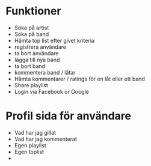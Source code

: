 # Funktioner
* Söka på artist
* Söka på band
* Hämta top list efter givet kriteria
* registrera användare
* ta bort användare
* lägga till nya band
* ta bort band
* kommentera band / låtar
* Hämta kommentarer / ratings för en låt eller ett band
* Share playlist 
* Login via Facebook or Google


# Profil sida för användare
* Vad har jag gillat
* Vad har jag kommenterat
* Egen playlist
* Egen toplist
*
